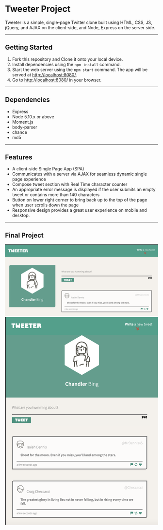# Tweeter Project

Tweeter is a simple, single-page Twitter clone built using HTML, CSS, JS, jQuery, and AJAX on the client-side, and Node, Express on the server side.

-----------------------

## Getting Started

1. Fork this repository and Clone it onto your local device.
2. Install dependencies using the `npm install` command.
3. Start the web server using the `npm start` command. The app will be served at <http://localhost:8080/>.
4. Go to <http://localhost:8080/> in your browser.

-----------------------
## Dependencies

- Express
- Node 5.10.x or above
- Moment.js
- body-parser
- chance
- md5 

-------------------------
## Features 

- A client-side Single Page App (SPA)
- Communicates with a server via AJAX for seamless dynamic single page experience
- Compose tweet section with Real Time character counter
- An appropriate error message is displayed if the user submits an empty tweet or contains more than 140 characters
- Button on lower right corner to bring back up to the top of the page when user scrolls down the page
- Responsive design provides a great user experience on mobile and desktop.

-----------
## Final Project

!["Screenshot of Desktop view"](https://github.com/DeviRaju27/tweeter/blob/master/docs/Desktop-tweeter.png)
!["Screenshot of Tablet view"](https://github.com/DeviRaju27/tweeter/blob/master/docs/Mobile-tweeter.png)
